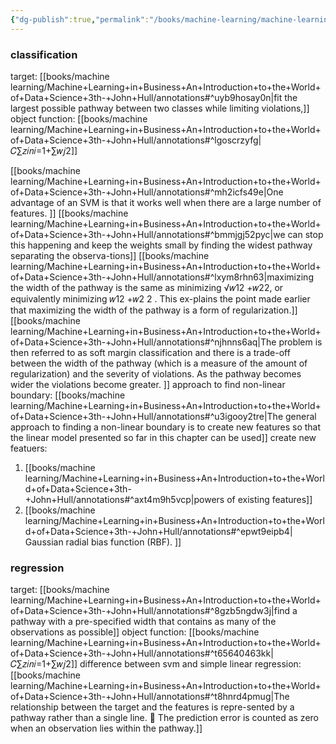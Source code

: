 ```yaml
---
{"dg-publish":true,"permalink":"/books/machine-learning/machine-learning-in-business-an-introduction-to-the-world-of-data-science-3th-john-hull/sv/"}
---
```


### classification
target: [[books/machine learning/Machine+Learning+in+Business+An+Introduction+to+the+World+of+Data+Science+3th-+John+Hull/annotations#^uyb9hosay0n\|fit  the largest possible pathway between two classes while limiting violations,]]
object function:
[[books/machine learning/Machine+Learning+in+Business+An+Introduction+to+the+World+of+Data+Science+3th-+John+Hull/annotations#^lgoscrzyfg\|𝐶∑𝑧𝑖𝑛𝑖=1+∑𝑤𝑗2]]

[[books/machine learning/Machine+Learning+in+Business+An+Introduction+to+the+World+of+Data+Science+3th-+John+Hull/annotations#^mh2icfs49e\|One advantage of an SVM is that it works well when there are a large number of features. ]]
[[books/machine learning/Machine+Learning+in+Business+An+Introduction+to+the+World+of+Data+Science+3th-+John+Hull/annotations#^bmmjgj52pyc\|we can stop this happening and keep the weights  small  by  finding  the  widest  pathway  separating  the  observa-tions]]
[[books/machine learning/Machine+Learning+in+Business+An+Introduction+to+the+World+of+Data+Science+3th-+John+Hull/annotations#^lxym8rhn63\|maximizing  the  width  of  the  pathway  is  the  same  as minimizing  √𝑤12 +𝑤22,  or  equivalently  minimizing  𝑤12 +𝑤2  2 .    This  ex-plains the point made earlier that maximizing the width of the pathway is a form of regularization.]]
[[books/machine learning/Machine+Learning+in+Business+An+Introduction+to+the+World+of+Data+Science+3th-+John+Hull/annotations#^njhnns6aq\|The problem is then referred to as soft margin classification and there is a trade-off between the width of the pathway (which is a measure of the amount of regularization) and the severity of violations. As the pathway becomes wider the violations become greater.  ]]
approach to find non-linear boundary: [[books/machine learning/Machine+Learning+in+Business+An+Introduction+to+the+World+of+Data+Science+3th-+John+Hull/annotations#^u3igooy2tre\|The general approach to finding a non-linear  boundary  is  to  create  new  features  so  that  the  linear  model presented so far in this chapter can be used]]
create new featuers:
1. [[books/machine learning/Machine+Learning+in+Business+An+Introduction+to+the+World+of+Data+Science+3th-+John+Hull/annotations#^axt4m9h5vcp\|powers  of  existing  features]]
2. [[books/machine learning/Machine+Learning+in+Business+An+Introduction+to+the+World+of+Data+Science+3th-+John+Hull/annotations#^epwt9eipb4\| Gaussian  radial  bias  function  (RBF). ]]
### regression
target: [[books/machine learning/Machine+Learning+in+Business+An+Introduction+to+the+World+of+Data+Science+3th-+John+Hull/annotations#^8gzb5ngdw3j\|find a pathway with a pre-specified width that contains as many of the observations as possible]]
object function:
[[books/machine learning/Machine+Learning+in+Business+An+Introduction+to+the+World+of+Data+Science+3th-+John+Hull/annotations#^t65640463kk\|𝐶∑𝑧𝑖𝑛𝑖=1+∑𝑤𝑗2]]
difference between svm and simple linear regression:
[[books/machine learning/Machine+Learning+in+Business+An+Introduction+to+the+World+of+Data+Science+3th-+John+Hull/annotations#^t8hnrd4pmug\|The  relationship  between  the  target  and  the  features  is  repre-sented by a pathway rather than a single line.  The prediction error is counted as zero when  an observation lies within the pathway.]]